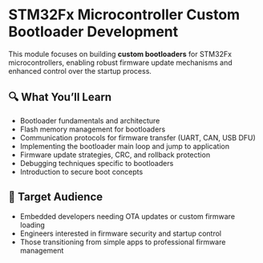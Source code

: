 # STM32Fx Microcontroller Custom Bootloader Development

This module focuses on building **custom bootloaders** for STM32Fx microcontrollers, enabling robust firmware update mechanisms and enhanced control over the startup process.

## 🔍 What You’ll Learn

- Bootloader fundamentals and architecture
- Flash memory management for bootloaders
- Communication protocols for firmware transfer (UART, CAN, USB DFU)
- Implementing the bootloader main loop and jump to application
- Firmware update strategies, CRC, and rollback protection
- Debugging techniques specific to bootloaders
- Introduction to secure boot concepts

## 🎯 Target Audience

- Embedded developers needing OTA updates or custom firmware loading
- Engineers interested in firmware security and startup control
- Those transitioning from simple apps to professional firmware management
